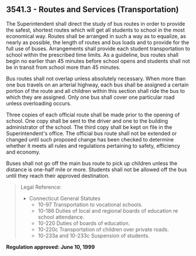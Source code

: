 ## 3541.3 - Routes and Services (Transportation)

The Superintendent shall direct the study of bus routes in order to provide the safest, shortest routes which will get all students to school in the most economical way. Routes shall be arranged in such a way as to equalize, as nearly as possible, the length of routes and bus loads and to provide for the full use of buses. Arrangements shall provide each student transportation to school within the prescribed time limits. As a guideline, bus routes shall begin no earlier than 45 minutes before school opens and students shall not be in transit from school more than 45 minutes.

Bus routes shall not overlap unless absolutely necessary. When more than one bus travels on an arterial highway, each bus shall be assigned a certain portion of the route and all children within this section shall ride the bus to which they are assigned. Only one bus shall cover one particular road unless overloading occurs.

Three copies of each official route shall be made prior to the opening of school. One copy shall be sent to the driver and one to the building administrator of the school. The third copy shall be kept on file in the Superintendent's office. The official bus route shall not be extended or changed until such proposed change has been checked to determine whether it meets all rules and regulations pertaining to safety, efficiency and economy.

Buses shall not go off the main bus route to pick up children unless the distance is one-half mile or more. Students shall not be allowed off the bus until they reach their approved destination.

> Legal Reference: 
> 
> * Connecticut General Statutes
>   * 10-97 Transportation to vocational schools.
>   * 10-186 Duties of local and regional boards of education re school attendance.
>   * 10-220 Duties of boards of education.
>   * 10-220c Transportation of children over private roads.
>   * 10-233a and 10-233c Suspension of students.

**Regulation approved:  June 10, 1999**

